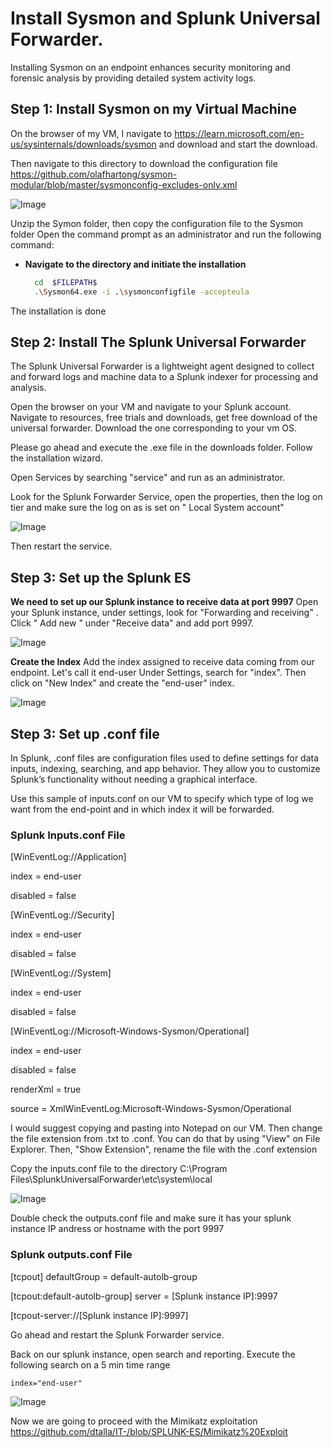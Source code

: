 # Install Sysmon and Splunk Universal Forwarder.
  Installing Sysmon on an endpoint enhances security monitoring and forensic analysis by providing detailed system activity logs.

## Step 1: Install Sysmon on my Virtual Machine
   On the browser of my VM, I navigate to https://learn.microsoft.com/en-us/sysinternals/downloads/sysmon and download and start the download. 

   Then navigate to this directory to download the configuration file https://github.com/olafhartong/sysmon-modular/blob/master/sysmonconfig-excludes-only.xml

   ![Image](https://github.com/user-attachments/assets/64626635-fc65-40f8-8e78-a847a97fffbc)

  Unzip the Symon folder, then copy the configuration file to the Sysmon folder
 Open the command prompt as an administrator and run the following command:

- **Navigate to the directory and initiate the installation**
  ```bash 
    cd  $FILEPATH$
    .\Sysmon64.exe -i .\sysmonconfigfile -accepteula
  ```


The installation is done



## Step 2: Install The Splunk Universal Forwarder


The Splunk Universal Forwarder is a lightweight agent designed to collect and forward logs and machine data to a Splunk indexer for processing and analysis.

Open the browser on your VM and navigate to your Splunk account. Navigate to resources, free trials and downloads, get free download of the universal forwarder. Download the one corresponding to your vm OS.

Please go ahead and execute the .exe file in the downloads folder. Follow the installation wizard.  

Open Services by searching "service" and run as an administrator.

Look for the Splunk Forwarder Service, open the properties, then the log on tier and make sure the log on as is set on " Local System account" 

![Image](https://github.com/user-attachments/assets/79f7a30d-2297-40d0-8df4-6d243f687a80)


Then restart the service. 

## Step 3: Set up the Splunk ES


**We need to set up our Splunk instance to receive data at port 9997**
Open your Splunk instance, under settings, look for "Forwarding and receiving" . Click " Add new " under "Receive data" and add port 9997. 

![Image](https://github.com/user-attachments/assets/d7cb4042-16de-4d92-bf16-35b12255aee8)

**Create the Index**
    Add the index assigned to receive data coming from our endpoint. Let's call it end-user
Under Settings, search for "index". Then click on "New Index" and create the "end-user" index.

![Image](https://github.com/user-attachments/assets/5b99a6d9-7d94-497d-991e-ae556e4f95a7)

## Step 3: Set up .conf file



In Splunk, .conf files are configuration files used to define settings for data inputs, indexing, searching, and app behavior. They allow you to customize Splunk’s functionality without needing a graphical interface.

Use this sample of inputs.conf on our VM to specify which type of log we want from the end-point and in which index it will be forwarded. 

### Splunk Inputs.conf File

[WinEventLog://Application]

index = end-user

disabled = false


[WinEventLog://Security]

index = end-user

disabled = false


[WinEventLog://System]

index = end-user

disabled = false


[WinEventLog://Microsoft-Windows-Sysmon/Operational]

index = end-user

disabled = false

renderXml = true

source = XmlWinEventLog:Microsoft-Windows-Sysmon/Operational






 I would suggest copying and pasting into Notepad on our VM. Then change the file extension from .txt to .conf. You can do that by using "View" on File Explorer. Then, "Show Extension", rename the file with the .conf extension 

 Copy the inputs.conf file to the directory C:\Program Files\SplunkUniversalForwarder\etc\system\local 

 ![Image](https://github.com/user-attachments/assets/4f01bfd6-f4f3-46c3-a613-936f6dbc10eb)


 Double check the outputs.conf file and make sure it has your splunk instance IP andress or hostname with the port 9997

 ### Splunk outputs.conf File

[tcpout]
defaultGroup = default-autolb-group

[tcpout:default-autolb-group]
server = [Splunk instance IP]:9997

[tcpout-server://[Splunk instance IP]:9997]



Go ahead and restart the Splunk Forwarder service. 

Back on our splunk instance, open search and reporting. Execute the following search on a 5 min time range 

``
index="end-user"
``


![Image](https://github.com/user-attachments/assets/17d985b3-9103-4029-b527-aba19537c28c)



Now we are going to proceed with the Mimikatz exploitation 
https://github.com/dtalla/IT-/blob/SPLUNK-ES/Mimikatz%20Exploit


